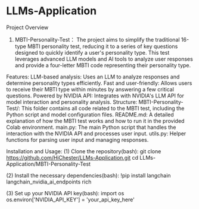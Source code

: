 # LLMs-Application

Project Overview
1. MBTI-Personality-Test：
The project aims to simplify the traditional 16-type MBTI personality test, reducing it to a series of key questions designed to quickly identify a user's personality type. This test leverages advanced LLM models and AI tools to analyze user responses and provide a four-letter MBTI code representing their personality type.

Features:
LLM-based analysis: Uses an LLM to analyze responses and determine personality types efficiently.
Fast and user-friendly: Allows users to receive their MBTI type within minutes by answering a few critical questions.
Powered by NVIDIA API: Integrates with NVIDIA's LLM API for model interaction and personality analysis.
Structure:
MBTI-Personality-Test/: This folder contains all code related to the MBTI test, including the Python script and model configuration files.
README.md: A detailed explanation of how the MBTI test works and how to run it in the provided Colab environment.
main.py: The main Python script that handles the interaction with the NVIDIA API and processes user input.
utils.py: Helper functions for parsing user input and managing responses.


Installation and Usage:
(1) Clone the repository(bash):
git clone https://github.com/HiChester/LLMs-Application.git
cd LLMs-Application/MBTI-Personality-Test

(2) Install the necessary dependencies(bash):
!pip install langchain langchain_nvidia_ai_endpoints rich

(3) Set up your NVIDIA API key(bash):
import os
os.environ['NVIDIA_API_KEY'] = 'your_api_key_here'
